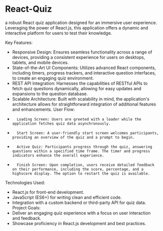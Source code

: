 # React-Quiz
a robust React quiz application designed for an immersive user experience. Leveraging the power of React.js, this application offers a dynamic and interactive platform for users to test their knowledge.

Key Features:
* Responsive Design: Ensures seamless functionality across a range of devices, providing a consistent experience for users on desktops, tablets, and mobile devices.
* State-of-the-Art UI Components: Utilizes advanced React components, including timers, progress trackers, and interactive question interfaces, to create an engaging quiz environment.
* REST API Integration: Harnesses the capabilities of RESTful APIs to fetch quiz questions dynamically, allowing for easy updates and expansions to the question database.
* Scalable Architecture: Built with scalability in mind, the application's architecture allows for straightforward integration of additional features and enhancements.
User Flow:
* 		Loading Screen: Users are greeted with a loader while the application fetches quiz data asynchronously.
* 		Start Screen: A user-friendly start screen welcomes participants, providing an overview of the quiz and a prompt to begin.
* 		Active Quiz: Participants progress through the quiz, answering questions within a specified time frame. The timer and progress indicators enhance the overall experience.
* 		Finish Screen: Upon completion, users receive detailed feedback on their performance, including the score, percentage, and a highscore display. The option to restart the quiz is available.
Technologies Used:
* React.js for front-end development.
* JavaScript (ES6+) for writing clean and efficient code.
* Integration with a custom backend or third-party API for quiz data.
Project Goals:
* Deliver an engaging quiz experience with a focus on user interaction and feedback.
* Showcase proficiency in React.js development and best practices.

